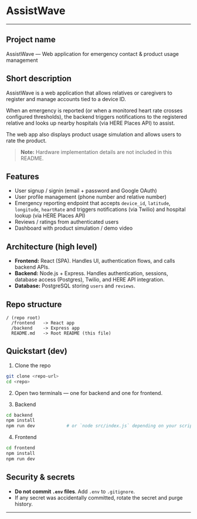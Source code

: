 # AssistWave

---

## Project name

AssistWave — Web application for emergency contact & product usage management

## Short description

AssistWave is a web application that allows relatives or caregivers to register and manage accounts tied to a device ID.

When an emergency is reported (or when a monitored heart rate crosses configured thresholds), the backend triggers notifications to the registered relative and looks up nearby hospitals (via HERE Places API) to assist.

The web app also displays product usage simulation and allows users to rate the product.

> **Note:** Hardware implementation details are not included in this README.

## Features

* User signup / signin (email + password and Google OAuth)
* User profile management (phone number and relative number)
* Emergency reporting endpoint that accepts `device_id`, `latitude`, `longitude`, `heartRate` and triggers notifications (via Twilio) and hospital lookup (via HERE Places API)
* Reviews / ratings from authenticated users
* Dashboard with product simulation / demo video

## Architecture (high level)

* **Frontend:** React (SPA). Handles UI, authentication flows, and calls backend APIs.
* **Backend:** Node.js + Express. Handles authentication, sessions, database access (Postgres), Twilio, and HERE API integration.
* **Database:** PostgreSQL storing `users` and `reviews`.

## Repo structure

```
/ (repo root)
  /frontend   -> React app 
  /backend    -> Express app 
  README.md   -> Root README (this file)
```

## Quickstart (dev)

1. Clone the repo

```bash
git clone <repo-url>
cd <repo>
```

2. Open two terminals — one for backend and one for frontend.

3. Backend

```bash
cd backend
npm install
npm run dev            # or `node src/index.js` depending on your scripts
```

4. Frontend

```bash
cd frontend
npm install
npm run dev
```

## Security & secrets

* **Do not commit `.env` files**. Add `.env` to `.gitignore`.
* If any secret was accidentally committed, rotate the secret and purge history.

---